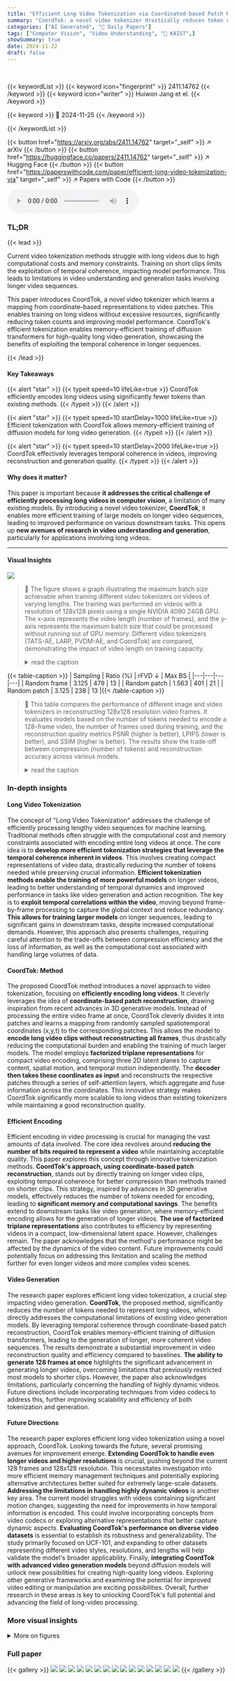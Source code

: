 ```yaml
---
title: "Efficient Long Video Tokenization via Coordinated-based Patch Reconstruction"
summary: "CoordTok: a novel video tokenizer drastically reduces token count for long videos, enabling memory-efficient training of diffusion models for high-quality, long video generation."
categories: ["AI Generated", "🤗 Daily Papers"]
tags: ["Computer Vision", "Video Understanding", "🏢 KAIST",]
showSummary: true
date: 2024-11-22
draft: false
---
```


<br>

{{< keywordList >}}
{{< keyword icon="fingerprint" >}} 2411.14762 {{< /keyword >}}
{{< keyword icon="writer" >}} Huiwon Jang et el. {{< /keyword >}}
 
{{< keyword >}} 🤗 2024-11-25 {{< /keyword >}}
 
{{< /keywordList >}}

{{< button href="https://arxiv.org/abs/2411.14762" target="_self" >}}
↗ arXiv
{{< /button >}}
{{< button href="https://huggingface.co/papers/2411.14762" target="_self" >}}
↗ Hugging Face
{{< /button >}}
{{< button href="https://paperswithcode.com/paper/efficient-long-video-tokenization-via" target="_self" >}}
↗ Papers with Code
{{< /button >}}



<audio controls>
    <source src="https://ai-paper-reviewer.com/2411.14762/podcast.wav" type="audio/wav">
    Your browser does not support the audio element.
</audio>


### TL;DR


{{< lead >}}

Current video tokenization methods struggle with long videos due to high computational costs and memory constraints.  Training on short clips limits the exploitation of temporal coherence, impacting model performance.  This leads to limitations in video understanding and generation tasks involving longer video sequences.

This paper introduces CoordTok, a novel video tokenizer which learns a mapping from coordinate-based representations to video patches. This enables training on long videos without excessive resources, significantly reducing token counts and improving model performance. CoordTok's efficient tokenization enables memory-efficient training of diffusion transformers for high-quality long video generation, showcasing the benefits of exploiting the temporal coherence in longer sequences.

{{< /lead >}}


#### Key Takeaways

{{< alert "star" >}}
{{< typeit speed=10 lifeLike=true >}} CoordTok efficiently encodes long videos using significantly fewer tokens than existing methods. {{< /typeit >}}
{{< /alert >}}

{{< alert "star" >}}
{{< typeit speed=10 startDelay=1000 lifeLike=true >}} Efficient tokenization with CoordTok allows memory-efficient training of diffusion models for long video generation. {{< /typeit >}}
{{< /alert >}}

{{< alert "star" >}}
{{< typeit speed=10 startDelay=2000 lifeLike=true >}} CoordTok effectively leverages temporal coherence in videos, improving reconstruction and generation quality. {{< /typeit >}}
{{< /alert >}}

#### Why does it matter?
This paper is important because **it addresses the critical challenge of efficiently processing long videos in computer vision**, a limitation of many existing models.  By introducing a novel video tokenizer, **CoordTok**, it enables more efficient training of large models on longer video sequences, leading to improved performance on various downstream tasks. This opens up **new avenues of research in video understanding and generation**, particularly for applications involving long videos.

------
#### Visual Insights



![](https://arxiv.org/html/2411.14762/x1.png)

> 🔼 The figure shows a graph illustrating the maximum batch size achievable when training different video tokenizers on videos of varying lengths.  The training was performed on videos with a resolution of 128x128 pixels using a single NVIDIA 4090 24GB GPU.  The x-axis represents the video length (number of frames), and the y-axis represents the maximum batch size that could be processed without running out of GPU memory.  Different video tokenizers (TATS-AE, LARP, PVDM-AE, and CoordTok) are compared, demonstrating the impact of video length on training capacity.
> <details>
> <summary>read the caption</summary>
> (a) Maximum batch-size when training video tokenizers on 128×128128128128\times 128128 × 128 resolution videos with varying lengths, measured with a single NVIDIA 4090 24GB GPU.
> </details>





{{< table-caption >}}
| Sampling | Ratio (%) | rFVD ↓ | Max BS |
|---|---|---|---| 
| Random frame | 3.125 | 479 | 13 |
| Random patch | 1.563 | 401 | 21 |
| Random patch | 3.125 | 238 | 13 |{{< /table-caption >}}

> 🔼 This table compares the performance of different image and video tokenizers in reconstructing 128x128 resolution video frames.  It evaluates models based on the number of tokens needed to encode a 128-frame video, the number of frames used during training, and the reconstruction quality metrics PSNR (higher is better), LPIPS (lower is better), and SSIM (higher is better).  The results show the trade-off between compression (number of tokens) and reconstruction accuracy across various models.
> <details>
> <summary>read the caption</summary>
> Table 1: Frame-wise reconstruction quality of image and video tokenizers. We report metrics that measure the quality of reconstructed frames: PSNR, LPIPS, and SSIM, computed using the 128×\times×128 resolution frames reconstructed by image and video tokenizers trained on the UCF-101 dataset [40]. Total # tokens denotes the number of tokens required for encoding 128-frame videos. # Frames denotes number of frames in a video used for training tokenizers. ↓↓\downarrow↓ and ↑↑\uparrow↑ denotes whether lower or higher values are better, respectively.
> </details>





### In-depth insights


#### Long Video Tokenization
The concept of "Long Video Tokenization" addresses the challenge of efficiently processing lengthy video sequences for machine learning.  Traditional methods often struggle with the computational cost and memory constraints associated with encoding entire long videos at once.  The core idea is to **develop more efficient tokenization strategies that leverage the temporal coherence inherent in videos**. This involves creating compact representations of video data, drastically reducing the number of tokens needed while preserving crucial information.  **Efficient tokenization methods enable the training of more powerful models** on longer videos, leading to better understanding of temporal dynamics and improved performance in tasks like video generation and action recognition. The key is to **exploit temporal correlations within the video**, moving beyond frame-by-frame processing to capture the global context and reduce redundancy.  **This allows for training larger models** on longer sequences, leading to significant gains in downstream tasks, despite increased computational demands. However, this approach also presents challenges, requiring careful attention to the trade-offs between compression efficiency and the loss of information, as well as the computational cost associated with handling large volumes of data.

#### CoordTok: Method
The proposed CoordTok method introduces a novel approach to video tokenization, focusing on **efficiently encoding long videos**.  It cleverly leverages the idea of **coordinate-based patch reconstruction**, drawing inspiration from recent advances in 3D generative models. Instead of processing the entire video frame at once, CoordTok cleverly divides it into patches and learns a mapping from randomly sampled spatiotemporal coordinates (x,y,t) to the corresponding patches. This allows the model to **encode long video clips without reconstructing all frames**, thus drastically reducing the computational burden and enabling the training of much larger models.  The model employs **factorized triplane representations** for compact video encoding, comprising three 2D latent planes to capture content, spatial motion, and temporal motion independently. The **decoder then takes these coordinates as input** and reconstructs the respective patches through a series of self-attention layers, which aggregate and fuse information across the coordinates.  This innovative strategy makes CoordTok significantly more scalable to long videos than existing tokenizers while maintaining a good reconstruction quality.

#### Efficient Encoding
Efficient encoding in video processing is crucial for managing the vast amounts of data involved.  The core idea revolves around **reducing the number of bits required to represent a video** while maintaining acceptable quality.  This paper explores this concept through innovative tokenization methods.  **CoordTok's approach, using coordinate-based patch reconstruction**, stands out by directly training on longer video clips, exploiting temporal coherence for better compression than methods trained on shorter clips. This strategy, inspired by advances in 3D generative models, effectively reduces the number of tokens needed for encoding, leading to **significant memory and computational savings**.  The benefits extend to downstream tasks like video generation, where memory-efficient encoding allows for the generation of longer videos.  **The use of factorized triplane representations** also contributes to efficiency by representing videos in a compact, low-dimensional latent space.  However, challenges remain.  The paper acknowledges that the method's performance might be affected by the dynamics of the video content.  Future improvements could potentially focus on addressing this limitation and scaling the method further for even longer videos and more complex video scenes.

#### Video Generation
The research paper explores efficient long video tokenization, a crucial step impacting video generation.  **CoordTok**, the proposed method, significantly reduces the number of tokens needed to represent long videos, which directly addresses the computational limitations of existing video generation models.  By leveraging temporal coherence through coordinate-based patch reconstruction, CoordTok enables memory-efficient training of diffusion transformers, leading to the generation of longer, more coherent video sequences.  The results demonstrate a substantial improvement in video reconstruction quality and efficiency compared to baselines.  **The ability to generate 128 frames at once** highlights the significant advancement in generating longer videos, overcoming limitations that previously restricted most models to shorter clips. However, the paper also acknowledges limitations, particularly concerning the handling of highly dynamic videos. Future directions include incorporating techniques from video codecs to address this, further improving scalability and efficiency of both tokenization and generation.

#### Future Directions
The research paper explores efficient long video tokenization using a novel approach, CoordTok.  Looking towards the future, several promising avenues for improvement emerge.  **Extending CoordTok to handle even longer videos and higher resolutions** is crucial, pushing beyond the current 128 frames and 128x128 resolution. This necessitates investigation into more efficient memory management techniques and potentially exploring alternative architectures better suited for extremely large-scale datasets.  **Addressing the limitations in handling highly dynamic videos** is another key area. The current model struggles with videos containing significant motion changes, suggesting the need for improvements in how temporal information is encoded.  This could involve incorporating concepts from video codecs or exploring alternative representations that better capture dynamic aspects.  **Evaluating CoordTok's performance on diverse video datasets** is essential to establish its robustness and generalizability. The study primarily focused on UCF-101, and expanding to other datasets representing different video styles, resolutions, and lengths will help validate the model's broader applicability.  Finally, **integrating CoordTok with advanced video generation models** beyond diffusion models will unlock new possibilities for creating high-quality long videos.  Exploring other generative frameworks and examining the potential for improved video editing or manipulation are exciting possibilities.  Overall, further research in these areas is key to unlocking CoordTok's full potential and advancing the field of long-video processing.


### More visual insights

<details>
<summary>More on figures
</summary>


![](https://arxiv.org/html/2411.14762/x2.png)

> 🔼 The figure (1b) demonstrates the temporal consistency of video reconstruction between short clips using CoordTok, in contrast to existing methods (PVDM, LARP) that exhibit pixel-value inconsistencies.  This highlights CoordTok's ability to leverage temporal coherence in videos, even when trained on longer sequences. The visualization shows reconstructed frames for a short video clip, comparing the reconstruction quality of CoordTok against other methods. Each method's reconstruction is shown for four representative frames from the video sequence, illustrating a smoother and more consistent reconstruction from CoordTok in comparison to the other tokenizers.
> <details>
> <summary>read the caption</summary>
> (b) Inter-clip reconstruction consistency of video tokenizers. Existing video tokenizers [9, 64, 50] show the pixel-value inconsistency between short clips (16 frames). In contrast, Our tokenizer shows the temporally consistent reconstruction.
> </details>



![](https://arxiv.org/html/2411.14762/x3.png)

> 🔼 Figure 1 illustrates the limitations of existing video tokenizers in handling long videos.  Part (a) shows that training these models on long videos is computationally expensive and memory-intensive because they reconstruct all frames simultaneously. This is exemplified by PVDM-AE, which runs out of memory (on a single NVIDIA 4090 24GB GPU) when training on 128-frame videos.  Part (b) demonstrates that this limitation restricts the training to shorter videos (up to 16 frames), hindering their ability to leverage the temporal coherence present in longer videos.
> <details>
> <summary>read the caption</summary>
> Figure 1: Limitation of existing video tokenizers. (a) Existing video tokenizers [9, 64, 50] are often not scalable to long videos because of excessive memory and computational demands. This is because they are trained to reconstruct all video frames at once, i.e., a giant 3D array of pixels, which incurs a huge computation and memory burden in training especially when trained on long videos. For instance, PVDM-AE [64] becomes out-of-memory when trained to encode 128-frame videos when using a single NVIDIA 4090 24GB GPU. (b) As a result, existing tokenizers are typically trained to encode up to 16-frame videos and struggle to capture the temporal coherence of videos.
> </details>



![](https://arxiv.org/html/2411.14762/x4.png)

> 🔼 CoordTok processes videos by first encoding them into a compact triplane representation using a transformer encoder. This representation uses three 2D planes (zxy, zyt, zxt) to capture spatial and temporal information efficiently.  The decoder then takes randomly sampled (x, y, t) coordinates as input and uses bilinear interpolation on the triplane representation to get feature vectors for these coordinates.  These features are then processed by self-attention layers in the transformer decoder, which aggregate information across different coordinates. Finally, the decoder reconstructs the corresponding image patches. This approach avoids reconstructing full frames at once, enabling efficient training on long videos.
> <details>
> <summary>read the caption</summary>
> Figure 2: Overview of CoordTok. We design our encoder to encode a video 𝐱𝐱{\mathbf{x}}bold_x into factorized triplane representations 𝐳=[𝐳x⁢y,𝐳y⁢t,𝐳x⁢t]𝐳superscript𝐳𝑥𝑦superscript𝐳𝑦𝑡superscript𝐳𝑥𝑡{\mathbf{z}}=[{\mathbf{z}}^{xy},{\mathbf{z}}^{yt},{\mathbf{z}}^{xt}]bold_z = [ bold_z start_POSTSUPERSCRIPT italic_x italic_y end_POSTSUPERSCRIPT , bold_z start_POSTSUPERSCRIPT italic_y italic_t end_POSTSUPERSCRIPT , bold_z start_POSTSUPERSCRIPT italic_x italic_t end_POSTSUPERSCRIPT ] which can efficiently represent the video with three 2D latent planes. Given the triplane representations 𝐳𝐳\mathbf{z}bold_z, our decoder learns a mapping from (x,y,t)𝑥𝑦𝑡(x,y,t)( italic_x , italic_y , italic_t ) coordinates to RGB pixels within the corresponding patches. In particular, we extract coordinate-based representations of N𝑁Nitalic_N sampled coordinates by querying the coordinates from triplane representations via bilinear interpolation. Then the decoder aggregates and fuses information from different coordinates with self-attention layers and project outputs into corresponding patches. This design enables us to train tokenizers on long videos in a compute-efficient manner by avoiding reconstruction of entire frames at once.
> </details>



![](https://arxiv.org/html/2411.14762/x5.png)

> 🔼 This figure compares the video reconstruction capabilities of CoordTok with two other state-of-the-art methods (PVDM-AE and LARP) on the UCF-101 dataset.  It focuses on a 128-frame, 128x128 resolution video. A close-up of a specific area is shown for each method: the ground truth and each model's reconstruction. This detailed comparison highlights CoordTok's superior reconstruction quality in comparison to the baselines.
> <details>
> <summary>read the caption</summary>
> Figure 3: 128-frame, 128×\times×128 resolution video reconstruction results from CoordTok (Ours) and baselines [64, 50] trained on the UCF-101 dataset [40]. For each frame, we visualize the ground-truth (GT) and reconstructed pixels within the region highlighted in the red box, where CoordTok achieves noticeably better reconstruction quality than other baselines.
> </details>



![](https://arxiv.org/html/2411.14762/x7.png)

> 🔼 Figure 4 illustrates the efficiency of CoordTok in encoding long videos.  It compares CoordTok to several baseline video tokenizers by measuring their reconstruction quality (rFVD) in relation to the number of tokens used to encode 128-frame videos. The graph shows that CoordTok requires significantly fewer tokens to achieve a comparable rFVD score, indicating superior compression efficiency for long videos.
> <details>
> <summary>read the caption</summary>
> Figure 4: CoordTok can efficiently encode long videos. rFVD scores of video tokenizers, evaluated on 128-frame videos, with respect to the token size. ↓↓\downarrow↓ indicates lower values are better.
> </details>



![](https://arxiv.org/html/2411.14762/x8.png)

> 🔼 This figure demonstrates the impact of efficient video tokenization on video generation quality.  Two SiT-L/2 models were trained using CoordTok, a novel video tokenizer. One model used 1280 tokens per video, while the other used 3072.  The Fréchet Video Distance (FVD) metric, lower values indicating better generation quality, was used to assess the generated videos.  The results show that the model trained with fewer tokens (1280) achieved significantly better video generation quality, highlighting CoordTok's effectiveness in reducing computational requirements without sacrificing performance.
> <details>
> <summary>read the caption</summary>
> Figure 5:  Efficient video tokenization improves video generation. We report FVDs of SiT-L/2 models trained upon CoordTok with token sizes of 1280 and 3072. ↓↓\downarrow↓ indicates lower values are better.
> </details>



![](https://arxiv.org/html/2411.14762/x9.png)

> 🔼 This figure showcases the results of unconditional video generation using the CoordTok-SiT-L/2 model.  The model was trained on 128-frame video clips from the UCF-101 dataset.  The figure displays sample frames from a generated video, demonstrating the model's ability to produce coherent and visually plausible long video sequences. Additional examples are provided in Appendix D.
> <details>
> <summary>read the caption</summary>
> Figure 6: Unconditional 128-frame, 128×\times×128 resolution video generation results from CoordTok-SiT-L/2 trained on 128-frame videos from the UCF-101 dataset [40]. We provide more examples of generated videos in Appendix D.
> </details>



![](https://arxiv.org/html/2411.14762/x10.png)

> 🔼 This figure demonstrates the impact of varying model sizes on the performance of CoordTok.  The x-axis represents different model sizes (small, base, large).  The y-axis displays two metrics: rFVD (reconstruction Fréchet video distance, lower is better) and PSNR (peak signal-to-noise ratio, higher is better).  By comparing the rFVD and PSNR values across different model sizes, we can see how model capacity influences the quality of video reconstruction.
> <details>
> <summary>read the caption</summary>
> (a) Effect of Model size
> </details>



![](https://arxiv.org/html/2411.14762/x11.png)

> 🔼 This figure shows the impact of altering the spatial dimensions of the triplane representations within the CoordTok model on the reconstruction quality of videos.  It assesses how changing the size of the spatial dimensions (e.g., 16x16, 32x32, 64x64 pixels) within the triplane representations (zxy, zyt, zxt) affects the resulting PSNR and rFVD (Fréchet Video Distance) scores.  Larger spatial dimensions generally lead to better reconstruction quality but could potentially increase computational cost.
> <details>
> <summary>read the caption</summary>
> (b) Effect of Triplane size (spatial)
> </details>



![](https://arxiv.org/html/2411.14762/x12.png)

> 🔼 This figure shows the effect of varying the temporal dimension of the triplane representations in CoordTok on video reconstruction quality.  The x-axis represents different temporal sizes (e.g., 16x8, 16x16, 16x32), while the y-axis shows the reconstruction quality measured by rFVD (lower is better) and PSNR (higher is better). It demonstrates how the model's performance changes with different choices for temporal dimension, highlighting the optimal settings for balancing performance and efficiency.
> <details>
> <summary>read the caption</summary>
> (c) Effect of Triplane size (temporal)
> </details>



![](https://arxiv.org/html/2411.14762/x13.png)

> 🔼 Figure 7 presents a comprehensive analysis of the impact of different design choices on CoordTok's performance.  Specifically, it explores the effect of (a) varying model size (CoordTok-S, CoordTok-B, CoordTok-L), (b) adjusting the spatial dimensions of the triplane representations (16x16, 32x32, 64x64), and (c) modifying the temporal dimensions of the triplane representations (8, 16, 32).  Each subfigure displays the relationship between a performance metric (rFVD and PSNR) and the specific design choice, enabling visualization of how modifications impact reconstruction quality.  The main experiments in the paper utilized CoordTok-L with 16x16 spatial and 32 temporal dimensions.  Arrows indicate whether lower or higher values on the y-axis are preferable for each metric.
> <details>
> <summary>read the caption</summary>
> Figure 7: Analysis on the effect of (a) model size, (b) spatial dimensions of triplane representations, and (c) temporal dimensions of triplane representations. For our main experiments, we use CoordTok-L with triplane representations of 16×\times×16 spatial dimensions and 32 temporal dimensions. ↓↓\downarrow↓ and ↑↑\uparrow↑ denote whether lower or higher values are better, respectively.
> </details>



![](https://arxiv.org/html/2411.14762/x14.png)

> 🔼 This figure shows the impact of the triplane representation on the quality of video reconstruction.  The x-axis represents a video dynamics metric which measures how much the video changes frame to frame.  The y-axis shows the PSNR (Peak Signal-to-Noise Ratio) of the video reconstruction.  The figure compares the correlation between dynamics and reconstruction quality for CoordTok and two baseline models (TATS-AE and MaskGIT-AE). A strong negative correlation indicates that the model is better at reconstructing less dynamic videos.  CoordTok shows a stronger negative correlation than the baselines, suggesting it handles dynamic videos better.
> <details>
> <summary>read the caption</summary>
> (a) Effect of triplane representations.
> </details>



![](https://arxiv.org/html/2411.14762/x15.png)

> 🔼 This figure shows the correlation between the reconstruction quality (PSNR) and the frequency of video details.  The frequency magnitude, calculated using a Sobel edge detection filter, represents the fineness of video details. A higher frequency magnitude indicates finer details. The figure demonstrates that CoordTok's reconstruction quality is less sensitive to the frequency magnitude compared to baselines. This suggests CoordTok is less affected by the level of detail in the video because it learns a mapping directly from coordinates to pixels, rather than relying on the overall features of the video.
> <details>
> <summary>read the caption</summary>
> (b) Effect of coordinate-based representations
> </details>



</details>






### Full paper

{{< gallery >}}
<img src="https://ai-paper-reviewer.com/2411.14762/1.png" class="grid-w50 md:grid-w33 xl:grid-w25" />
<img src="https://ai-paper-reviewer.com/2411.14762/2.png" class="grid-w50 md:grid-w33 xl:grid-w25" />
<img src="https://ai-paper-reviewer.com/2411.14762/3.png" class="grid-w50 md:grid-w33 xl:grid-w25" />
<img src="https://ai-paper-reviewer.com/2411.14762/4.png" class="grid-w50 md:grid-w33 xl:grid-w25" />
<img src="https://ai-paper-reviewer.com/2411.14762/5.png" class="grid-w50 md:grid-w33 xl:grid-w25" />
<img src="https://ai-paper-reviewer.com/2411.14762/6.png" class="grid-w50 md:grid-w33 xl:grid-w25" />
<img src="https://ai-paper-reviewer.com/2411.14762/7.png" class="grid-w50 md:grid-w33 xl:grid-w25" />
<img src="https://ai-paper-reviewer.com/2411.14762/8.png" class="grid-w50 md:grid-w33 xl:grid-w25" />
<img src="https://ai-paper-reviewer.com/2411.14762/9.png" class="grid-w50 md:grid-w33 xl:grid-w25" />
<img src="https://ai-paper-reviewer.com/2411.14762/10.png" class="grid-w50 md:grid-w33 xl:grid-w25" />
<img src="https://ai-paper-reviewer.com/2411.14762/11.png" class="grid-w50 md:grid-w33 xl:grid-w25" />
<img src="https://ai-paper-reviewer.com/2411.14762/12.png" class="grid-w50 md:grid-w33 xl:grid-w25" />
<img src="https://ai-paper-reviewer.com/2411.14762/13.png" class="grid-w50 md:grid-w33 xl:grid-w25" />
<img src="https://ai-paper-reviewer.com/2411.14762/14.png" class="grid-w50 md:grid-w33 xl:grid-w25" />
<img src="https://ai-paper-reviewer.com/2411.14762/15.png" class="grid-w50 md:grid-w33 xl:grid-w25" />
{{< /gallery >}}